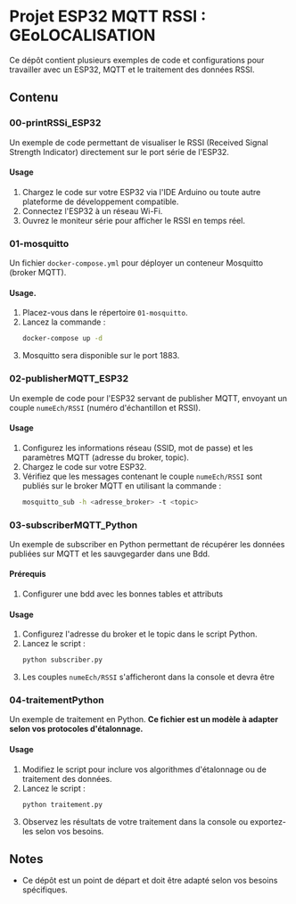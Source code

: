 # Projet ESP32 MQTT RSSI : GEoLOCALISATION

Ce dépôt contient plusieurs exemples de code et configurations pour travailler avec un ESP32, MQTT et le traitement des données RSSI.

## Contenu

### 00-printRSSi_ESP32
Un exemple de code permettant de visualiser le RSSI (Received Signal Strength Indicator) directement sur le port série de l'ESP32.

#### Usage
1. Chargez le code sur votre ESP32 via l'IDE Arduino ou toute autre plateforme de développement compatible.
2. Connectez l'ESP32 à un réseau Wi-Fi.
3. Ouvrez le moniteur série pour afficher le RSSI en temps réel.

### 01-mosquitto
Un fichier `docker-compose.yml` pour déployer un conteneur Mosquitto (broker MQTT).

#### Usage.
1. Placez-vous dans le répertoire `01-mosquitto`.
2. Lancez la commande :
   ```bash
   docker-compose up -d
   ```
3. Mosquitto sera disponible sur le port 1883.

### 02-publisherMQTT_ESP32
Un exemple de code pour l'ESP32 servant de publisher MQTT, envoyant un couple `numeEch/RSSI` (numéro d'échantillon et RSSI).

#### Usage
1. Configurez les informations réseau (SSID, mot de passe) et les paramètres MQTT (adresse du broker, topic).
2. Chargez le code sur votre ESP32.
3. Vérifiez que les messages contenant le couple `numeEch/RSSI` sont publiés sur le broker MQTT en utilisant la commande :
   ```bash
   mosquitto_sub -h <adresse_broker> -t <topic>
   ```

### 03-subscriberMQTT_Python
Un exemple de subscriber en Python permettant de récupérer les données publiées sur MQTT et les sauvgegarder dans une Bdd.
#### Prérequis
1. Configurer une bdd avec les bonnes tables et attributs

#### Usage
1. Configurez l'adresse du broker et le topic dans le script Python.
2. Lancez le script :
   ```bash
   python subscriber.py
   ```
3. Les couples `numeEch/RSSI` s'afficheront dans la console et devra être 

### 04-traitementPython
Un exemple de traitement en Python. **Ce fichier est un modèle à adapter selon vos protocoles d'étalonnage.**

#### Usage
1. Modifiez le script pour inclure vos algorithmes d'étalonnage ou de traitement des données.
2. Lancez le script :
   ```bash
   python traitement.py
   ```
3. Observez les résultats de votre traitement dans la console ou exportez-les selon vos besoins.

## Notes
- Ce dépôt est un point de départ et doit être adapté selon vos besoins spécifiques.

